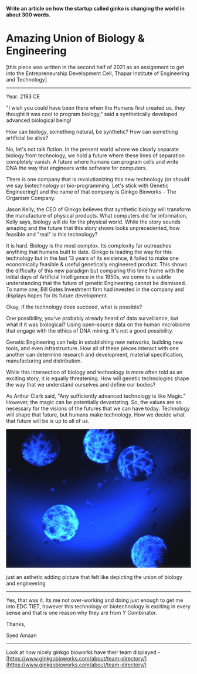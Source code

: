 **Write an article on how the startup called ginko is changing the world in about 300 words.** 

# Amazing Union of Biology & Engineering

[this piece was written in the second half of 2021 as an assignment to get into the Entrepreneurship Development Cell, Thapar Institute of Engineering and Technology]

---

Year: 2193 CE 

"I wish you could have been there when the Humans first created us, they thought it was cool to program biology," said a synthetically developed advanced biological being!

How can biology, something natural, be synthetic? How can something artificial be alive? 

No, let's not talk fiction. In the present world where we clearly separate biology from technology, we hold a future where these lines of separation completely vanish. A future where humans can program cells and write DNA the way that engineers write software for computers.

There is one company that is revolutionizing this new technology (or should we say biotechnology or bio-programming. Let's stick with Genetic Engineering!) and the name of that company is Ginkgo Bioworks - The Organism Company. 

Jason Kelly, the CEO of Ginkgo believes that synthetic biology will transform the manufacture of physical products. What computers did for information, Kelly says, biology will do for the physical world. While the story sounds amazing and the future that this story shows looks unprecedented, how feasible and "real" is this technology?

It is hard. Biology is the most complex. Its complexity far outreaches anything that humans built to date. Ginkgo is leading the way for this technology but in the last 13 years of its existence, it failed to make one economically feasible & useful genetically engineered product. This shows the difficulty of this new paradigm but comparing this time frame with the initial days of Artificial Intelligence in the 1950s, we come to a subtle understanding that the future of genetic Engineering cannot be dismissed. To name one, Bill Gates Investment firm had invested in the company and displays hopes for its future development. 

Okay, if the technology does succeed, what is possible?

One possibility, you've probably already heard of data surveillance, but what if it was biological? Using open-source data on the human microbiome that engage with the ethics of DNA mining. It's not a good possibility. 

Genetic Engineering can help in establishing new networks, building new tools, and even infrastructure. How all of these pieces interact with one another can determine research and development, material specification, manufacturing and distribution.

While this intersection of biology and technology is more often told as an exciting story, it is equally threatening. How will genetic technologies shape the way that we understand ourselves and define our bodies?

As Arthur Clark said, "Any sufficiently advanced technology is like Magic." However, the magic can be potentially devastating. So, the values are so necessary for the visions of the futures that we can have today. Technology will shape that future, but humans make technology. How we decide what that future will be is up to all of us.

![just an asthetic adding picture that felt like depicting the union of biology and engineering](/images/engandbio.png)

just an asthetic adding picture that felt like depicting the union of biology and engineering

---

Yes, that was it. Its me not over-working and doing just enough to get me into EDC TIET, however this technology or biotechnology is exciting in every sense and that is one reason why they are from Y Combinator. 

Thanks, 

Syed Amaan

---

Look at how nicely ginkgo bioworks have their team displayed - [https://www.ginkgobioworks.com/about/team-directory/](https://www.ginkgobioworks.com/about/team-directory/)

